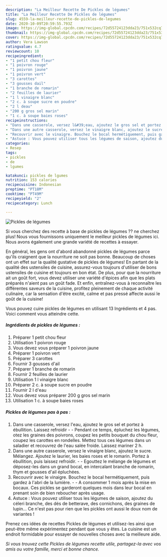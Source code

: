```yaml
---
description: "La Meilleur Recette De Pickles de légumes"
title: "La Meilleur Recette De Pickles de légumes"
slug: 4559-la-meilleur-recette-de-pickles-de-legumes
date: 2020-10-09T20:59:55.793Z
image: https://img-global.cpcdn.com/recipes/72d55724123dda23/751x532cq70/pickles-de-legumes-photo-principale-de-la-recette.jpg
thumbnail: https://img-global.cpcdn.com/recipes/72d55724123dda23/751x532cq70/pickles-de-legumes-photo-principale-de-la-recette.jpg
cover: https://img-global.cpcdn.com/recipes/72d55724123dda23/751x532cq70/pickles-de-legumes-photo-principale-de-la-recette.jpg
author: Vera Lawson
ratingvalue: 4.7
reviewcount: 10
recipeingredient:
- "1 petit chou fleur"
- "1 poivron rouge"
- "1 poivron jaune"
- "1 poivron vert"
- "3 carottes"
- "3 gousses dail"
- "1 branche de romarin"
- "2 feuilles de laurier"
- "1 l vinaigre blanc"
- "2 c. à soupe sucre en poudre"
- "2 l deau"
- "200 g gros sel marin"
- "1 c. à soupe baies roses"
recipeinstructions:
- "Dans une casserole, versez l&#39;eau, ajoutez le gros sel et portez à ébullition. Laissez refroidir  Pendant ce temps, épluchez les légumes, otez les graines des poivrons, coupez les petits bouquet du chou fleur, coupez les carottes en rondelles. Mettez tous ces légumes dans un saladier et recouvrez de l&#39;eau salée froide. Laissez mariner 2 h."
- "Dans une autre casserole, versez le vinaigre blanc, ajoutez le sucre. Mélangez. Ajoutez le laurier, les baies roses et le romarin. Portez à ébullition, puis laissez refroidir.  Egouttez le mélange de légumes et déposez-les dans un grand bocal, en intercalant branche de romarin, thym et gousses d&#39;ail épluchées."
- "Recouvrir avec le vinaigre. Bouchez le bocal hermétiquement, puis gardez à l&#39;abri de la lumière.  A consommer 1 mois après la mise en bocaux. Ces pickles se garderont quelques mois dans leur bocal en prenant soin de bien reboucher après usage."
- "Astuce : Vous pouvez utiliser tous les légumes de saison, ajoutez du céleri branche, des dés de betterave, des cornichons, des graines de lupin... Ce n&#39;est pas pour rien que les pickles ont aussi le doux nom de variantes !"
categories:
- Resep
tags:
- pickles
- de
- lgumes

katakunci: pickles de lgumes 
nutrition: 153 calories
recipecuisine: Indonesian
preptime: "PT18M"
cooktime: "PT49M"
recipeyield: "2"
recipecategory: Lunch

---
```



![Pickles de légumes](https://img-global.cpcdn.com/recipes/72d55724123dda23/751x532cq70/pickles-de-legumes-photo-principale-de-la-recette.jpg)

Si vous cherchez des recette à base de pickles de légumes ?? ne cherchez plus! Nous vous fournissons uniquement le meilleur pickles de légumes ici. Nous avons également une grande variété de recettes à essayer.

En général, les gens ont d'abord abandonné pickles de légumes parce qu'ils craignent que la nourriture ne soit pas bonne. Beaucoup de choses ont un effet sur la qualité gustative de pickles de légumes! En partant de la qualité des ustensiles de cuisine, assurez-vous toujours d'utiliser de bons ustensiles de cuisine et toujours en bon état. De plus, pour que la nourriture ait un goût fort, vous devez utiliser une variété d'épices afin que les plats préparés n'aient pas un goût fade. Et enfin, entraînez-vous à reconnaître les différentes saveurs de la cuisine, profitez pleinement de chaque activité culinaire, car la sensation d'être excité, calme et pas pressé affecte aussi le goût de la cuisine!

<!--inarticleads1-->

Vous pouvez cuire pickles de légumes en utilisant 13 Ingrédients et 4 pas. Voici comment vous atteindre cette.

##### Ingrédients de pickles de légumes :

1. Préparer 1 petit chou fleur
1. Utilisation 1 poivron rouge
1. Vous devez vous préparer 1 poivron jaune
1. Préparer 1 poivron vert
1. Préparer 3 carottes
1. Fournir 3 gousses d&#39;ail
1. Préparer 1 branche de romarin
1. Fournir 2 feuilles de laurier
1. Utilisation 1 l vinaigre blanc
1. Préparer 2 c. à soupe sucre en poudre
1. Fournir 2 l d&#39;eau
1. Vous devez vous préparer 200 g gros sel marin
1. Utilisation 1 c. à soupe baies roses




<!--inarticleads2-->

##### Pickles de légumes pas à pas :

1. Dans une casserole, versez l&#39;eau, ajoutez le gros sel et portez à ébullition. Laissez refroidir -  - Pendant ce temps, épluchez les légumes, otez les graines des poivrons, coupez les petits bouquet du chou fleur, coupez les carottes en rondelles. Mettez tous ces légumes dans un saladier et recouvrez de l&#39;eau salée froide. Laissez mariner 2 h.
1. Dans une autre casserole, versez le vinaigre blanc, ajoutez le sucre. Mélangez. Ajoutez le laurier, les baies roses et le romarin. Portez à ébullition, puis laissez refroidir. -  - Egouttez le mélange de légumes et déposez-les dans un grand bocal, en intercalant branche de romarin, thym et gousses d&#39;ail épluchées.
1. Recouvrir avec le vinaigre. Bouchez le bocal hermétiquement, puis gardez à l&#39;abri de la lumière. -  - A consommer 1 mois après la mise en bocaux. Ces pickles se garderont quelques mois dans leur bocal en prenant soin de bien reboucher après usage.
1. Astuce : Vous pouvez utiliser tous les légumes de saison, ajoutez du céleri branche, des dés de betterave, des cornichons, des graines de lupin... Ce n&#39;est pas pour rien que les pickles ont aussi le doux nom de variantes !




<!--inarticleads1-->

<p>
Prenez ces idées de recettes Pickles de légumes et utilisez-les ainsi que peut-être même expérimentez pendant que vous y êtes. La cuisine est un endroit formidable pour essayer de nouvelles choses avec la meilleure aide.
</p>

<p>
<i>Si vous trouvez cette Pickles de légumes recette utile, partagez-la avec vos amis ou votre famille, merci et bonne chance.</i>
</p>
